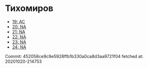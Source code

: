 # Тихомиров
- [19: AC](19.md)
- [20: NA](20.md)
- [21: NA](21.md)
- [22: NA](22.md)
- [23: NA](23.md)
- [24: NA](24.md)

Commit: 452058ce9c9e5928ffb1b330a0ca8d3aa9721f04
 fetched at: 20201020-214753

